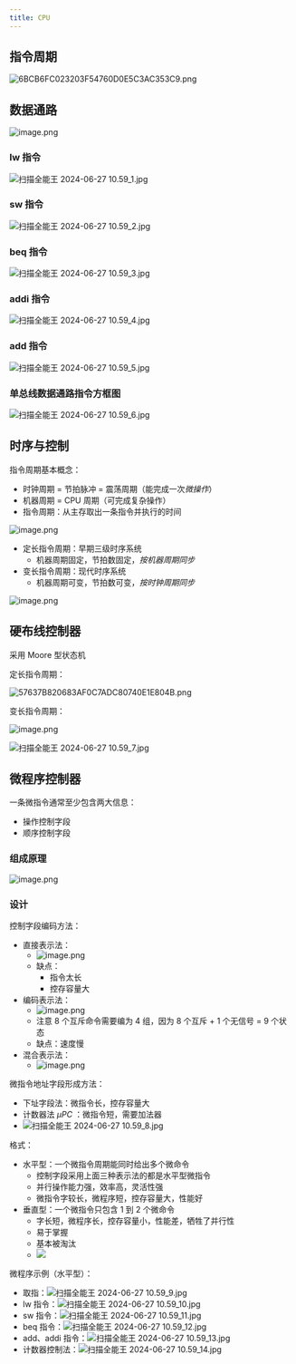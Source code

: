```yaml
---
title: CPU
---
```

## 指令周期

![6BCB6FC023203F54760D0E5C3AC353C9.png](https://picgo-1259588753.cos.ap-beijing.myqcloud.com/202406241352425.png)

## 数据通路

![image.png](https://picgo-1259588753.cos.ap-beijing.myqcloud.com/202406241432067.png)

### lw 指令

![扫描全能王 2024-06-27 10.59_1.jpg](https://picgo-1259588753.cos.ap-beijing.myqcloud.com/202406271109757.jpg)

### sw 指令

![扫描全能王 2024-06-27 10.59_2.jpg](https://picgo-1259588753.cos.ap-beijing.myqcloud.com/202406271110724.jpg)

### beq 指令

![扫描全能王 2024-06-27 10.59_3.jpg](https://picgo-1259588753.cos.ap-beijing.myqcloud.com/202406271110871.jpg)

### addi 指令

![扫描全能王 2024-06-27 10.59_4.jpg](https://picgo-1259588753.cos.ap-beijing.myqcloud.com/202406271111125.jpg)

### add 指令

![扫描全能王 2024-06-27 10.59_5.jpg](https://picgo-1259588753.cos.ap-beijing.myqcloud.com/202406271111507.jpg)

### 单总线数据通路指令方框图

![扫描全能王 2024-06-27 10.59_6.jpg](https://picgo-1259588753.cos.ap-beijing.myqcloud.com/202406271111605.jpg)

## 时序与控制

指令周期基本概念：

- 时钟周期 = 节拍脉冲 = 震荡周期（能完成一次*微操作*）
- 机器周期 = CPU 周期（可完成复杂操作）
- 指令周期：从主存取出一条指令并执行的时间

![image.png](https://picgo-1259588753.cos.ap-beijing.myqcloud.com/202406241502120.png)

- 定长指令周期：早期三级时序系统
	- 机器周期固定，节拍数固定，*按机器周期同步*
- 变长指令周期：现代时序系统
	- 机器周期可变，节拍数可变，*按时钟周期同步*

![image.png](https://picgo-1259588753.cos.ap-beijing.myqcloud.com/202406241524292.png)

## 硬布线控制器

采用 Moore 型状态机

定长指令周期：

![57637B820683AF0C7ADC80740E1E804B.png](https://picgo-1259588753.cos.ap-beijing.myqcloud.com/202406241539620.png)

变长指令周期：

![image.png](https://picgo-1259588753.cos.ap-beijing.myqcloud.com/202406241540408.png)

![扫描全能王 2024-06-27 10.59_7.jpg](https://picgo-1259588753.cos.ap-beijing.myqcloud.com/202406271113488.jpg)


## 微程序控制器

一条微指令通常至少包含两大信息：

- 操作控制字段
- 顺序控制字段

### 组成原理

![image.png](https://picgo-1259588753.cos.ap-beijing.myqcloud.com/202406241624811.png)

### 设计

控制字段编码方法：

- 直接表示法：
	- ![image.png](https://picgo-1259588753.cos.ap-beijing.myqcloud.com/202406241634939.png)
	- 缺点：
		- 指令太长
		- 控存容量大
- 编码表示法：
	- ![image.png](https://picgo-1259588753.cos.ap-beijing.myqcloud.com/202406241636509.png)
	- 注意 8 个互斥命令需要编为 4 组，因为 8 个互斥 + 1 个无信号 = 9 个状态
	- 缺点：速度慢
- 混合表示法：
	- ![image.png](https://picgo-1259588753.cos.ap-beijing.myqcloud.com/202406241646888.png)

微指令地址字段形成方法：

- 下址字段法：微指令长，控存容量大
- 计数器法 $\mu PC$ ：微指令短，需要加法器
- ![扫描全能王 2024-06-27 10.59_8.jpg](https://picgo-1259588753.cos.ap-beijing.myqcloud.com/202406271114474.jpg)


格式：

- 水平型：一个微指令周期能同时给出多个微命令
	- 控制字段采用上面三种表示法的都是水平型微指令
	- 并行操作能力强，效率高，灵活性强
	- 微指令字较长，微程序短，控存容量大，性能好
- 垂直型：一个微指令只包含 1 到 2 个微命令
	- 字长短，微程序长，控存容量小，性能差，牺牲了并行性
	- 易于掌握
	- 基本被淘汰
	- ![](https://picgo-1259588753.cos.ap-beijing.myqcloud.com/202406241657066.JPG)

微程序示例（水平型）：

- 取指：![扫描全能王 2024-06-27 10.59_9.jpg](https://picgo-1259588753.cos.ap-beijing.myqcloud.com/202406271115806.jpg)
- lw 指令：![扫描全能王 2024-06-27 10.59_10.jpg](https://picgo-1259588753.cos.ap-beijing.myqcloud.com/202406271116042.jpg)
- sw 指令：![扫描全能王 2024-06-27 10.59_11.jpg](https://picgo-1259588753.cos.ap-beijing.myqcloud.com/202406271116387.jpg)
- beq 指令：![扫描全能王 2024-06-27 10.59_12.jpg](https://picgo-1259588753.cos.ap-beijing.myqcloud.com/202406271117669.jpg)
- add、addi 指令：![扫描全能王 2024-06-27 10.59_13.jpg](https://picgo-1259588753.cos.ap-beijing.myqcloud.com/202406271117012.jpg)
- 计数器控制法：![扫描全能王 2024-06-27 10.59_14.jpg](https://picgo-1259588753.cos.ap-beijing.myqcloud.com/202406271118084.jpg)
